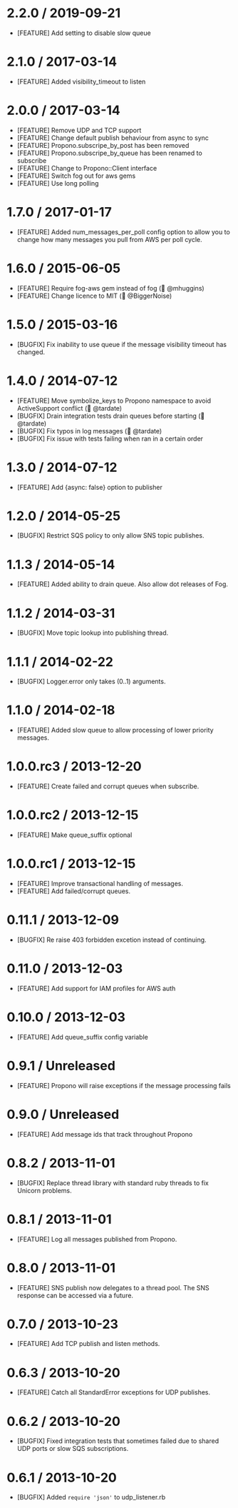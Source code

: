 # 2.2.0 / 2019-09-21
* [FEATURE] Add setting to disable slow queue

# 2.1.0 / 2017-03-14
* [FEATURE] Added visibility_timeout to listen

# 2.0.0 / 2017-03-14
* [FEATURE] Remove UDP and TCP support
* [FEATURE] Change default publish behaviour from async to sync
* [FEATURE] Propono.subscripe_by_post has been removed
* [FEATURE] Propono.subscripe_by_queue has been renamed to subscribe
* [FEATURE] Change to Propono::Client interface
* [FEATURE] Switch fog out for aws gems
* [FEATURE] Use long polling

# 1.7.0 / 2017-01-17
* [FEATURE] Added num_messages_per_poll config option to allow you to change how many messages you pull from AWS per poll cycle.

# 1.6.0 / 2015-06-05
* [FEATURE] Require fog-aws gem instead of fog  (:blue_heart: @mhuggins)
* [FEATURE] Change licence to MIT  (:blue_heart: @BiggerNoise)

# 1.5.0 / 2015-03-16
* [BUGFIX] Fix inability to use queue if the message visibility timeout has changed.

# 1.4.0 / 2014-07-12
* [FEATURE] Move symbolize_keys to Propono namespace to avoid ActiveSupport conflict (:blue_heart: @tardate)
* [BUGFIX] Drain integration tests drain queues before starting (:blue_heart: @tardate)
* [BUGFIX] Fix typos in log messages (:blue_heart: @tardate)
* [BUGFIX] Fix issue with tests failing when ran in a certain order

# 1.3.0 / 2014-07-12
* [FEATURE] Add {async: false} option to publisher

# 1.2.0 / 2014-05-25
* [BUGFIX] Restrict SQS policy to only allow SNS topic publishes.

# 1.1.3 / 2014-05-14
* [FEATURE] Added ability to drain queue. Also allow dot releases of Fog.

# 1.1.2 / 2014-03-31
* [BUGFIX] Move topic lookup into publishing thread.

# 1.1.1 / 2014-02-22
* [BUGFIX] Logger.error only takes (0..1) arguments.

# 1.1.0 / 2014-02-18
* [FEATURE] Added slow queue to allow processing of lower priority messages.

# 1.0.0.rc3 / 2013-12-20
* [FEATURE] Create failed and corrupt queues when subscribe.

# 1.0.0.rc2 / 2013-12-15
* [FEATURE] Make queue_suffix optional

# 1.0.0.rc1 / 2013-12-15
* [FEATURE] Improve transactional handling of messages.
* [FEATURE] Add failed/corrupt queues.

# 0.11.1 / 2013-12-09
* [BUGFIX] Re raise 403 forbidden excetion instead of continuing.

# 0.11.0 / 2013-12-03
* [FEATURE] Add support for IAM profiles for AWS auth

# 0.10.0 / 2013-12-03
* [FEATURE] Add queue_suffix config variable

# 0.9.1 / Unreleased
* [FEATURE] Propono will raise exceptions if the message processing fails

# 0.9.0 / Unreleased
* [FEATURE] Add message ids that track throughout Propono

# 0.8.2 / 2013-11-01
* [BUGFIX] Replace thread library with standard ruby threads to fix Unicorn problems.

# 0.8.1 / 2013-11-01
* [FEATURE] Log all messages published from Propono.

# 0.8.0 / 2013-11-01
* [FEATURE] SNS publish now delegates to a thread pool. The SNS response can be accessed via a future.

# 0.7.0 / 2013-10-23
* [FEATURE] Add TCP publish and listen methods.

# 0.6.3 / 2013-10-20
* [FEATURE] Catch all StandardError exceptions for UDP publishes.

# 0.6.2 / 2013-10-20
* [BUGFIX] Fixed integration tests that sometimes failed due to shared UDP ports or slow SQS subscriptions.

# 0.6.1 / 2013-10-20
* [BUGFIX] Added `require 'json'` to udp_listener.rb
